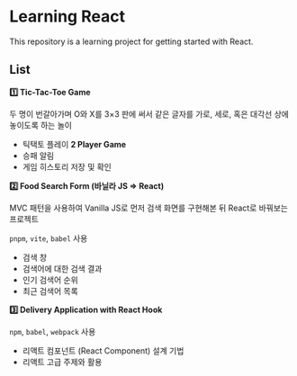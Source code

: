 # Learning React

This repository is a learning project for getting started with React.

## List

**1️⃣ Tic-Tac-Toe Game**

두 명이 번갈아가며 O와 X를 3×3 판에 써서 같은 글자를 가로, 세로, 혹은 대각선 상에 놓이도록 하는 놀이

- 틱택토 플레이 **2 Player Game**
- 승패 알림
- 게임 히스토리 저장 및 확인

**2️⃣ Food Search Form (바닐라 JS => React)**

MVC 패턴을 사용하여 Vanilla JS로 먼저 검색 화면를 구현해본 뒤 React로 바꿔보는 프로젝트

`pnpm`, `vite`, `babel` 사용

- 검색 창
- 검색어에 대한 검색 결과
- 인기 검색어 순위
- 최근 검색어 목록

**3️⃣ Delivery Application with React Hook**

`npm`, `babel`, `webpack` 사용

- 리액트 컴포넌트 (React Component) 설계 기법
- 리액트 고급 주제와 활용
